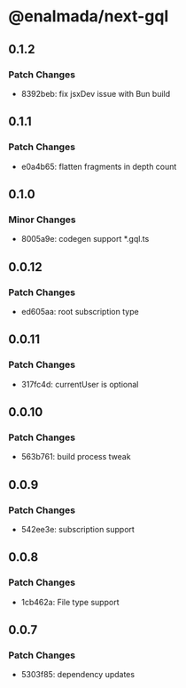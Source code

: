 # @enalmada/next-gql

## 0.1.2

### Patch Changes

- 8392beb: fix jsxDev issue with Bun build

## 0.1.1

### Patch Changes

- e0a4b65: flatten fragments in depth count

## 0.1.0

### Minor Changes

- 8005a9e: codegen support \*.gql.ts

## 0.0.12

### Patch Changes

- ed605aa: root subscription type

## 0.0.11

### Patch Changes

- 317fc4d: currentUser is optional

## 0.0.10

### Patch Changes

- 563b761: build process tweak

## 0.0.9

### Patch Changes

- 542ee3e: subscription support

## 0.0.8

### Patch Changes

- 1cb462a: File type support

## 0.0.7

### Patch Changes

- 5303f85: dependency updates
